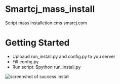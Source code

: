 # Smartcj_mass_install
Script mass installetion cms smarcj.com

# Getting Started
<ul>
<li>Uploaud run_install.py and config.py to you server</li>  
<li>Fill config.py</li>  
<li>Run script: $python run_install.py </li>  
</ul>


![screenshot of success install](https://raw.githubusercontent.com/Smith-84/Smartcj_mass_install/master/example.jpg)
